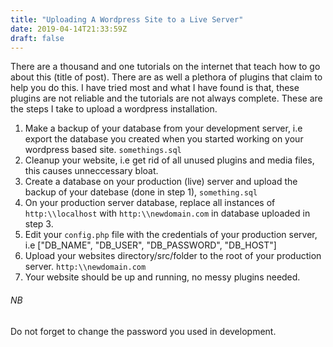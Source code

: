 ```yaml
---
title: "Uploading A Wordpress Site to a Live Server"
date: 2019-04-14T21:33:59Z
draft: false
---
```


There are a thousand and one tutorials on the internet that teach how to go about this (title of post).
There are as well a plethora of plugins that claim to help you do this. I have tried most and what I have found is that, these plugins are not reliable and the tutorials are not always complete.
These are the steps I take to upload a wordpress installation.

1. Make a backup of your  database from your development server, i.e export the database you created when you started working on your wordpress based site.  ````somethings.sql````
2. Cleanup your website, i.e get rid of all unused plugins and media files, this causes unneccessary bloat.
3. Create a database on your production (live) server and upload the backup of your datebase (done in step 1), ```something.sql```
4. On your production server database, replace all instances of  ```http:\\localhost``` with  ```http:\\newdomain.com``` in database uploaded in step 3.
5. Edit your ```config.php``` file with the credentials  of your production server, i.e  ["DB_NAME", "DB_USER", "DB_PASSWORD", "DB_HOST"]
6. Upload your websites directory/src/folder to the root of your production server. ```http:\\newdomain.com```
7. Your website should be up and running, no messy plugins needed.

###### NB

Do not forget to change the password you used in development.
